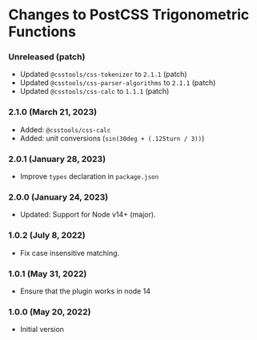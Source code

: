 # Changes to PostCSS Trigonometric Functions

### Unreleased (patch)

- Updated `@csstools/css-tokenizer` to `2.1.1` (patch)
- Updated `@csstools/css-parser-algorithms` to `2.1.1` (patch)
- Updated `@csstools/css-calc` to `1.1.1` (patch)

### 2.1.0 (March 21, 2023)

- Added: `@csstools/css-calc`
- Added: unit conversions (`sin(30deg + (.125turn / 3))`)

### 2.0.1 (January 28, 2023)

- Improve `types` declaration in `package.json`

### 2.0.0 (January 24, 2023)

- Updated: Support for Node v14+ (major).

### 1.0.2 (July 8, 2022)

- Fix case insensitive matching.

### 1.0.1 (May 31, 2022)

- Ensure that the plugin works in node 14

### 1.0.0 (May 20, 2022)

- Initial version

